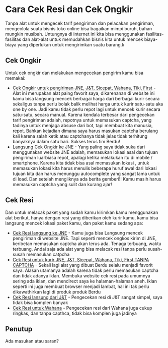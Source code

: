 # Cara Cek Resi dan Cek Ongkir

Tanpa alat untuk mengecek tarif pengiriman dan pelacakan pengiriman, mengeolola suatu bisnis toko online bisa bagaikan mimpi buruh, bahan mungkin musibah. Untungnya di internet ini kita bisa menggunakan fasilitas-fasilitas dan alat-alat untuk memudahkan bisnis kita untuk mencek biaya-biaya yang diperlukan untuk mengirimkan suatu barang.k

## Cek Ongkir
Untuk cek ongkir dan melakukan mengecekan pengirim kamu bisa memakai:
- [Cek Ongkir untuk pengiriman JNE, J&T, Sicepat, Wahana, Tiki, First](https://berdu.id/cek-ongkir) - Alat ini merupakan alat paing favorit saya, dikarenanan di website ini kamu bisa langsung mencek berbagai harga dari berbagai kurir secara sekaligus tanpa perlu bolak balik melihat harga untuk kurir satu-satu aka one by one. Jadi kamu tidak perlu repot lagi untuk mencek kurir secara satu-satu, secara manual. Karena kendala terbesar dari pengecekan tarif pengiriman adalah, repotnya untuk memasukan captcha, yang tadinya untuk menjaga absuse dari bot, tapi membuat kita manusia, repot. Bahkan kejadian dimana saya harus masukan captcha berulang kali karena salah ketik atau captchanya tidak jelas tidak terhitung banyaknya dalam satu hari. Sukses terus tim Berdu!
- [Langsung Cek Ongkir ke JNE](http://jne.co.id/id/tracking/tarif) - Yang paling saya tidak suka dari menggunakan website JNE adalah, memasukan lokasi asal dan tujuan pengiriman luarbiasa repot, apalagi ketika melakukan itu di mobile / smartphone. Karena kita tidak bisa asal memasukan lokasi , untuk memasukan lokasi kita harus menulis beberapa huruf awal dari lokasi tujuan kita dan harus menunggu autocomplete yang sangat lama untuk di load. Dan setelah mengliknya ada berita gemberi!! Kamu masih harus memasukan captcha yang sulit dan kurang ajar!

## Cek Resi
Dan untuk melacak paket yang sudah kamu kirimkan kamu  menggunakan alat berikut, hanya dengan resi yang diberikan oleh kurir kamu, kamu bisa langsung mencek lokasi paket kamu, dan paket kamu sedang apa:
- [Cek Resi langsung ke JNE](http://jne.co.id/id/tracking/trace) - Kamu juga bisa Langsung mencek pengiriman di website JNE. Tapi seperti mencek ongkos kirim di JNE, keribetan memasukan captcha akan terus ada. Tenaga terbuang, waktu terbuang. 
    Andai saja ada alat yang bisa melacak resi tanpa perlu susah-susah memasukan catpcha
- [Cek Resi untuk kurir JNE, J&T, Sicepat, Wahana, Tiki, First TANPA CAPTCHA](https://berdu.id/cek-resi) - Sekali lagi alat yang dibuat Berdu selalu menjadi favorit saya. Alasan utamanya adalah karena tidak perlu memasukan captcha dan tidak adanya iklan. Membuka website cek resi pada umumnya sering ada iklan, dan mendirect saya ke halaman-halaman aneh. Iklan seperti ini juga membuat browser menjadi lambat, hal ini tak perlu dikawathirkan lagi di produk produk Berdu
- [Cek Resi lansung dari J&T](https://jet.co.id/track) - Pengecekan resi di J&T sangat simpel, saya tidak bisa komplen banyak
- [Cek Resi untuk Wahana](http://www.wahana.com/) - Pengecekan resi dari Wahana juga cukup ringkas, dan tanpa capthca, tidak bisa komplen juga jadinya
    
## Penutup
Ada masukan atau saran?
